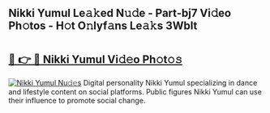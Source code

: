 ## Nikki Yumul Le𝚊𝚔ed N𝚞𝚍e - Part-bj7 Vi𝚍eo Ph𝚘tos - H𝚘t O𝚗lyf𝚊ns Le𝚊𝚔s 3WbIt

# <h2><a href="http://hf10ai.feru.top/?c=Nikki+Yumul">🔗 👉 🔴 Nikki Yumul Vi𝚍𝚎o Ph𝚘t𝚘𝚜</a></h2>

[![Nikki Yumul Nu𝚍𝚎s](https://i.imgur.com/0TWrTi3.gif)](http://hf10ai.feru.top/?c=Nikki+Yumul)
Digital personality Nikki Yumul specializing in dance and lifestyle content on social platforms. Public figures Nikki Yumul can use their influence to promote social change. 
